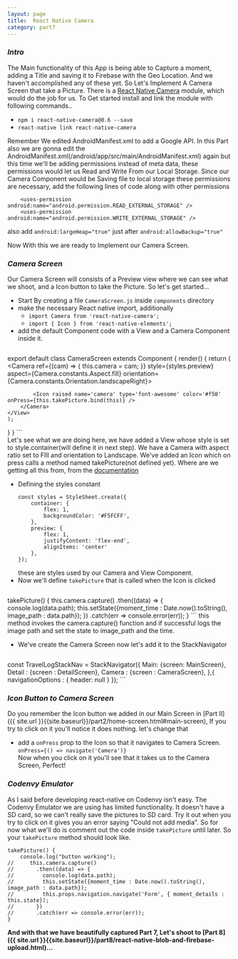 ```yaml
---
layout: page
title:  React Native Camera
category: part7
---
```


### _Intro_
The Main functionality of this App is being able to Capture a moment, adding a Title and saving it to Firebase with the Geo Location. And we haven't accomplished any of these yet. So Let's Implement A Camera Screen that take a Picture. There is a [React Native Camera](https://github.com/lwansbrough/react-native-camera) module, which would do the job for us. To Get started install and link the module with following commands..
* `npm i react-native-camera@0.6 --save`
* `react-native link react-native-camera`  

Remember We edited AndroidManifest.xml to add a Google API. In this Part also we are gonna edit the AndroidManifest.xml(/android/app/src/main/AndroidManifest.xml) again but this time we'll be adding permissions instead of meta data, these permissions would let us Read and Write From our Local Storage. Since our Camera Component would be Saving file to local storage these permissions are necessary, add the following lines of code along with other permissions
```
    <uses-permission android:name="android.permission.READ_EXTERNAL_STORAGE" />
    <uses-permission android:name="android.permission.WRITE_EXTERNAL_STORAGE" /> 
```  
also add `android:largeHeap="true"` just after `android:allowBackup="true"`

Now 
With this we are ready to Implement our Camera Screen.
### _Camera Screen_
Our Camera Screen will consists of a Preview view where we can see what we shoot, and a Icon button to take the Picture. So let's get started...
* Start By creating a file `CameraScreen.js` inside `components` directory
* make the necessary React native import, additionally
	- `import Camera from 'react-native-camera';`  
	- `import { Icon } from 'react-native-elements';`
* add the default Component code with a View and a Camera Component inside it. 
	```
export default class CameraScreen extends Component {
  render() {
    return (
    <View style={styles.container}>
        <Camera
			ref={(cam) => {
				this.camera = cam;
			}}
			style={styles.preview}
			aspect={Camera.constants.Aspect.fill}
			orientation={Camera.constants.Orientation.landscapeRight}>
          
			<Icon raised name='camera' type='font-awesome' color='#f50' onPress={this.takePicture.bind(this)} />
		</Camera>
	</View>
    );
  }
}
	```  
	Let's see what we are doing here, we have added a View whose style is set to style.container(will define it in next step). We have a Camera with aspect ratio set to FIll and orientation to Landscape. We've added an Icon which on press calls a method named takePicture(not defined yet). Where are we getting all this from, from the [documentation](https://github.com/lwansbrough/react-native-camera#usage)  

* Defining the styles constant  
	```
	const styles = StyleSheet.create({
		container: {
			flex: 1,
			backgroundColor: '#F5FCFF',
		},
		preview: {
			flex: 1,
			justifyContent: 'flex-end',
			alignItems: 'center'
		},
	});
	```
	these are styles used by our Camera and View Component.
* Now we'll define `takePicture` that is called when the Icon is clicked  
	```
takePicture() {
    this.camera.capture()
      .then((data) => {
        console.log(data.path);
        this.setState({moment_time : Date.now().toString(), image_path : data.path});
      })
      .catch(err => console.error(err));
  }
	```
	this method invokes the camera.capture() function and if successful logs the image path and set the state to image_path and the time.  

* We've create the Camera Screen now let's add it to the StackNavigator
	```
const TravelLogStackNav = StackNavigator({
	Main: {screen: MainScreen},
	Detail : {screen : DetailScreen},
	Camera : {screen : CameraScreen},
},{
  navigationOptions : {
    header: null
  }
});
	```  

### _Icon Button to Camera Screen_
Do you remember the Icon button we added in our Main Screen in [Part II]({{ site.url }}{{site.baseurl}}/part2/home-screen.html#main-screen), If you try to click on it you'll notice it does nothing. let's change that  
 * add a `onPress` prop to the Icon so that it navigates to Camera Screen.
	`onPress={() => navigate('Camera')}`  
Now when you click on it you'll see that it takes us to the Camera Screen, Perfect!  

### _Codenvy Emulator_
As I said before developing react-native on Codenvy isn't easy. The Codenvy Emulator we are using has limited functionality. It doesn't have a SD card, so we can't really save the pictures to SD card. Try it out when you try to click on it gives you an error saying "Could not add media". So for now what we'll do is comment out the code inside `takePicture` until later. So your `takePicture` method should look like.  
```
takePicture() {
	console.log("button working");
//     this.camera.capture()  
//       .then((data) => {  
//         console.log(data.path);  
//         this.setState({moment_time : Date.now().toString(), image_path : data.path});  
//         this.props.navigation.navigate('Form', { moment_details : this.state});  
//       })  
//       .catch(err => console.error(err));  
}  
``` 

__And with that we have beautifully captured Part 7, Let's shoot to [Part 8]({{ site.url }}{{site.baseurl}}/part8/react-native-blob-and-firebase-upload.html)...__
